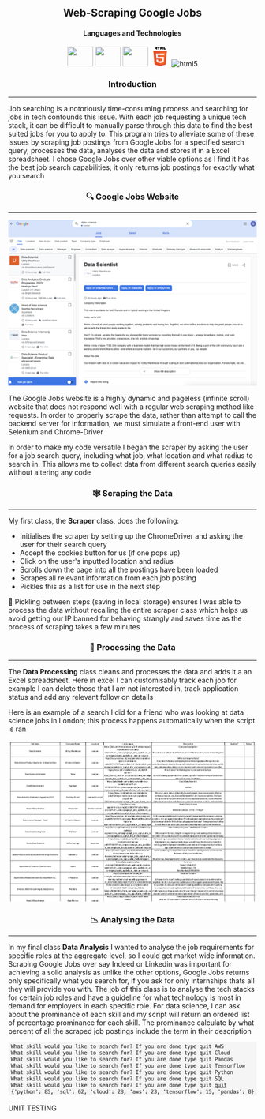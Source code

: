 <h2 align="center">Web-Scraping Google Jobs</h2>


<h4 align="center">Languages and Technologies</h4>

<div align="center">
	  <img src="https://cdn.jsdelivr.net/gh/devicons/devicon/icons/selenium/selenium-original.svg" height="40" width="52"   />
	  <img src="https://cdn.jsdelivr.net/gh/devicons/devicon/icons/python/python-original-wordmark.svg" height="40" width="52"   />
	    <img src="https://cdn.jsdelivr.net/gh/devicons/devicon/icons/git/git-original.svg" height="40" width="52"  />
	<img src="https://raw.githubusercontent.com/devicons/devicon/master/icons/html5/html5-original-wordmark.svg" alt="html5" width="40" height="40"/>
	<img src="https://github.com/sempostma/office365-icons/blob/master/png/64/excel.png?raw=true" alt="html5" width="40" height="40"/>

<h3 align="center">Introduction</h3>

---

<div align="left">

 Job searching is a notoriously time-consuming process and searching for jobs in tech confounds this issue. With each job requesting a unique tech stack, it can be difficult to manually parse through this data to find the best suited jobs for you to apply to. This program tries to alleviate some of these issues by scraping job postings from Google Jobs for a specified search query, processes the data, analyses the data and stores it in a  Excel spreadsheet. I chose Google Jobs over other viable options as I find it has the best job search capabilities; it only returns job postings for exactly what you search 

<h3 align="center"> 🔍 Google Jobs Website</h3>

---

<p align="center">
  <img src="images/googlejobs.png" />
</p>

The Google Jobs website is a highly dynamic and pageless (infinite scroll) website that does not respond well with a regular web scraping method like requests. In order to properly scrape the data, rather than attempt to call the backend server for information, we must simulate a front-end user with Selenium and Chrome-Driver

In order to make my code versatile I began the scraper by asking the user for a job search query, including what job, what location and what radius to search in. This allows me to collect data from different search queries easily without altering any code

<h3 align="center">🕸️ Scraping the Data </h3>

---

My first class, the **Scraper** class, does the following:

- Initialises the scraper by setting up the ChromeDriver and asking the user for their search query
- Accept the cookies button for us (if one pops up)
- Click on the user's inputted location and radius
- Scrolls down the page into all the postings have been loaded
- Scrapes all relevant information from each job posting
- Pickles this as a list for use in the next step

🫙 Pickling between steps (saving in local storage) ensures I was able to process the data without recalling the entire scraper class which helps us avoid getting our IP banned for behaving strangly and saves time as the process of scraping takes a few minutes 

<h3 align="center">🚧 Processing the Data </h3>

---

The **Data Processing** class cleans and processes the data and adds it a an Excel spreadsheet. Here in excel I can customisably track each job for example I can delete those that I am not interested in, track application status and add any relevant follow on details

Here is an example of a search I did for a friend who was looking at data science jobs in London; this process happens automatically when the script is ran

<p align="center">
  <img src="images/excel.png" />
</p>

<h3 align="center"> 📉 Analysing the Data</h3>

---

In my final class **Data Analysis** I wanted to analyse the job requirements for specific roles at the aggregate level, so I could get market wide information. Scraping Google Jobs over say Indeed or Linkedin was important for achieving a solid analysis as unlike the other options, Google Jobs returns only specifically what you search for, if you ask for only internships thats all they will provide you with. The job of this class is to analyse the tech stacks for certain job roles and have a guideline for what technology is most in demand for employers in each specific role. For data science, I can ask about the prominance of each skill and my script will return an ordered list of percentage prominance for each skill. The prominance calculate by what percent of all the scraped job postings include the term in their description 

<p align="center">
  <img src="images/percentages.png" />
</p>

UNIT TESTING 